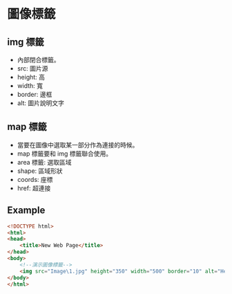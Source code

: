# 圖像標籤

## img 標籤
- 內部閉合標籤。
- src: 圖片源
- height: 高
- width: 寬
- border: 邊框
- alt: 圖片說明文字

## map 標籤
- 當要在圖像中選取某一部分作為連接的時候。
- map 標籤要和 img 標籤聯合使用。
- area 標籤: 選取區域
 - shape: 區域形狀
 - coords: 座標
 - href: 超連接

## Example
```html
<!DOCTYPE html>
<html>
<head>
	<title>New Web Page</title>
</head>
<body>
	<!--演示圖像標籤-->
	<img src="Image\1.jpg" height="350" width="500" border="10" alt="Hello World!" />
</body>
</html>
```
